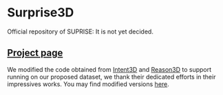 # Surprise3D
Official repository of SUPRISE: It is not yet decided.
## [Project page](https://mbzuai-liziwen.github.io/Scan-Spatial/)
We modified the code obtained from [Intent3D](https://github.com/WeitaiKang/Intent3D) and [Reason3D](https://github.com/KuanchihHuang/Reason3D) to support running on our proposed dataset, we thank their dedicated efforts in their impressives works. You may find modified versions [here](./Models). 
